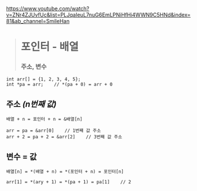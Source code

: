 https://www.youtube.com/watch?v=ZNr4ZJUvfUc&list=PLJqaIeuL7nuG6EmLPNiHfHi4WWN9C5HNd&index=81&ab_channel=SmileHan
># 포인터 - 배열
>
>### 주소, 변수
```
int arr[] = {1, 2, 3, 4, 5};
int *pa = arr;    // *(pa + 0) = arr + 0
```

## 주소 *(n번째 값)*
`배열 + n = 포인터 + n = &배열[n]`
```angular2html
arr = pa = &arr[0]    // 1번째 값 주소
arr + 2 = pa + 2 = &arr[2]    // 3번째 값 주소
```

## 변수 = 값
`배열[n] = *(배열 + n) = *(포인터 + n) = 포인터[n]`
```angular2html
arr[1] = *(ary + 1) = *(pa + 1) = pa[1]    // 2
```
